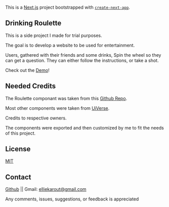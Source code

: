 This is a [Next.js](https://nextjs.org) project bootstrapped with [`create-next-app`](https://nextjs.org/docs/app/api-reference/cli/create-next-app).


## Drinking Roulette

This is a side project I made for trial purposes.

The goal is to develop a website to be used for entertainment.

Users, gathered with their friends and some drinks, Spin the wheel so they can get a question. They can either follow the instructions, or take a shot.

Check out the [Demo](https://drinking-roulette.vercel.app/)!


## Needed Credits

The Roulette componant was taken from this [Github Repo](https://github.com/CamWang/react-spin-wheel).

Most other components were taken from [UiVerse](https://uiverse.io/).

Credits to respective owners.

The components were exported and then customized by me to fit the needs of this project.


##  License

[MIT](./License)


## Contact

[Github](https://github.com/elliek17) || Gmail: elliekarout@gmail.com

Any comments, issues, suggestions, or feedback is appreciated